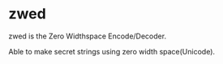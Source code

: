# zwed

zwed is the Zero Widthspace Encode/Decoder.

Able to make secret strings using zero width space(Unicode).


